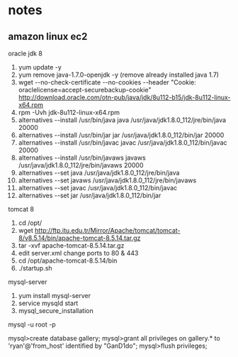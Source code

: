 # notes
amazon linux ec2
------------------
oracle jdk 8

1. yum update -y
2. yum remove java-1.7.0-openjdk -y (remove already installed java 1.7)
3. wget --no-check-certificate --no-cookies --header "Cookie: oraclelicense=accept-securebackup-cookie" http://download.oracle.com/otn-pub/java/jdk/8u112-b15/jdk-8u112-linux-x64.rpm
4. rpm -Uvh jdk-8u112-linux-x64.rpm
5. alternatives --install /usr/bin/java java /usr/java/jdk1.8.0_112/jre/bin/java 20000
6. alternatives --install /usr/bin/jar jar /usr/java/jdk1.8.0_112/bin/jar 20000
7. alternatives --install /usr/bin/javac javac /usr/java/jdk1.8.0_112/bin/javac 20000
8. alternatives --install /usr/bin/javaws javaws /usr/java/jdk1.8.0_112/jre/bin/javaws 20000
9. alternatives --set java /usr/java/jdk1.8.0_112/jre/bin/java
10. alternatives --set javaws /usr/java/jdk1.8.0_112/jre/bin/javaws
11. alternatives --set javac /usr/java/jdk1.8.0_112/bin/javac
12. alternatives --set jar /usr/java/jdk1.8.0_112/bin/jar


tomcat 8

1. cd /opt/
2. wget http://ftp.itu.edu.tr/Mirror/Apache/tomcat/tomcat-8/v8.5.14/bin/apache-tomcat-8.5.14.tar.gz
3. tar -xvf apache-tomcat-8.5.14.tar.gz
4. edit server.xml change ports to 80 & 443
5. cd /opt/apache-tomcat-8.5.14/bin
6. ./startup.sh 

mysql-server

1. yum install mysql-server
2. service mysqld start
3. mysql_secure_installation

mysql -u root -p


mysql>create database gallery;
mysql>grant all privileges on gallery.* to 'ryan'@'from_host' identified by "GanD1do"; 
mysql>flush privileges;

